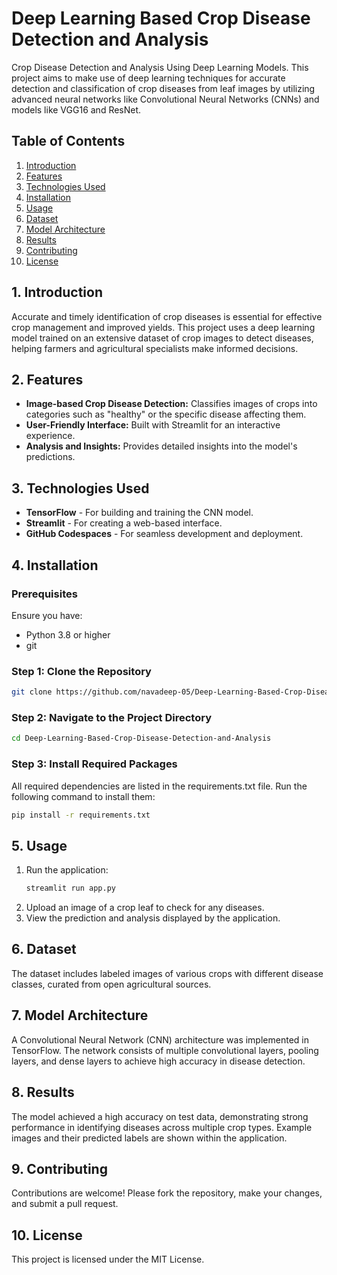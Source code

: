 # Deep Learning Based Crop Disease Detection and Analysis

Crop Disease Detection and Analysis Using Deep Learning Models. This project aims to make use of deep learning techniques for accurate detection and classification of crop diseases from leaf images by utilizing advanced neural networks like Convolutional Neural Networks (CNNs) and models like VGG16 and ResNet.

## Table of Contents
1. [Introduction](#introduction)
2. [Features](#features)
3. [Technologies Used](#technologies-used)
4. [Installation](#installation)
5. [Usage](#usage)
6. [Dataset](#dataset)
7. [Model Architecture](#model-architecture)
8. [Results](#results)
9. [Contributing](#contributing)
10. [License](#license)

## 1. Introduction
Accurate and timely identification of crop diseases is essential for effective crop management and improved yields. This project uses a deep learning model trained on an extensive dataset of crop images to detect diseases, helping farmers and agricultural specialists make informed decisions.

## 2. Features
- **Image-based Crop Disease Detection:** Classifies images of crops into categories such as "healthy" or the specific disease affecting them.
- **User-Friendly Interface:** Built with Streamlit for an interactive experience.
- **Analysis and Insights:** Provides detailed insights into the model's predictions.

## 3. Technologies Used
- **TensorFlow** - For building and training the CNN model.
- **Streamlit** - For creating a web-based interface.
- **GitHub Codespaces** - For seamless development and deployment.

## 4. Installation
### Prerequisites
Ensure you have:

- Python 3.8 or higher
- git

### Step 1: Clone the Repository
```bash
git clone https://github.com/navadeep-05/Deep-Learning-Based-Crop-Disease-Detection-and-Analysis.git
```
### Step 2: Navigate to the Project Directory
```bash
cd Deep-Learning-Based-Crop-Disease-Detection-and-Analysis
```
### Step 3: Install Required Packages
All required dependencies are listed in the requirements.txt file. Run the following command to install them:
```bash
pip install -r requirements.txt
```

## 5. Usage
1. Run the application:
   ```bash
   streamlit run app.py
   ```
2.  Upload an image of a crop leaf to check for any diseases.
3.  View the prediction and analysis displayed by the application. 

## 6. Dataset
The dataset includes labeled images of various crops with different disease classes, curated from open agricultural sources.

## 7. Model Architecture
A Convolutional Neural Network (CNN) architecture was implemented in TensorFlow. The network consists of multiple convolutional layers, pooling layers, and dense layers to achieve high accuracy in disease detection.

## 8. Results
The model achieved a high accuracy on test data, demonstrating strong performance in identifying diseases across multiple crop types. Example images and their predicted labels are shown within the application.

## 9. Contributing
Contributions are welcome! Please fork the repository, make your changes, and submit a pull request.

## 10. License
This project is licensed under the MIT License.

